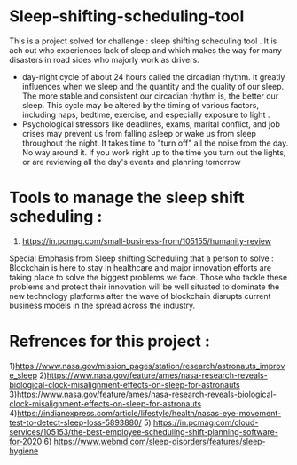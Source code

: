 # Sleep-shifting-scheduling-tool
This is a project solved for challenge : sleep shifting scheduling tool . It is ach out who experiences lack of sleep and which makes the way for many disasters in road sides who majorly work as drivers.
- day-night cycle of about 24 hours called the circadian rhythm. It greatly influences when we sleep and the quantity and the quality of our sleep. The more stable and consistent our circadian rhythm is, the better our sleep. This cycle may be altered by the timing of various factors, including naps, bedtime, exercise, and especially exposure to light .
- Psychological stressors like deadlines, exams, marital conflict, and job crises may prevent us from falling asleep or wake us from sleep throughout the night. It takes time to "turn off" all the noise from the day. No way around it. If you work right up to the time you turn out the lights, or are reviewing all the day's events and planning tomorrow
 # Tools to manage the sleep shift scheduling : 
 1) https://in.pcmag.com/small-business-from/105155/humanity-review

Special Emphasis from Sleep shifting Scheduling that a person to solve : 
 Blockchain is here to stay in healthcare and major innovation efforts are taking place to solve the biggest problems we face. Those who tackle these problems and protect their innovation will be well situated to dominate the new technology platforms after the wave of blockchain disrupts current business models in the spread across the industry.


# Refrences for this project :
 1)https://www.nasa.gov/mission_pages/station/research/astronauts_improve_sleep
 2)https://www.nasa.gov/feature/ames/nasa-research-reveals-biological-clock-misalignment-effects-on-sleep-for-astronauts
 3)https://www.nasa.gov/feature/ames/nasa-research-reveals-biological-clock-misalignment-effects-on-sleep-for-astronauts
 4)https://indianexpress.com/article/lifestyle/health/nasas-eye-movement-test-to-detect-sleep-loss-5893880/
 5) https://in.pcmag.com/cloud-services/105153/the-best-employee-scheduling-shift-planning-software-for-2020
 6) https://www.webmd.com/sleep-disorders/features/sleep-hygiene
 
 
